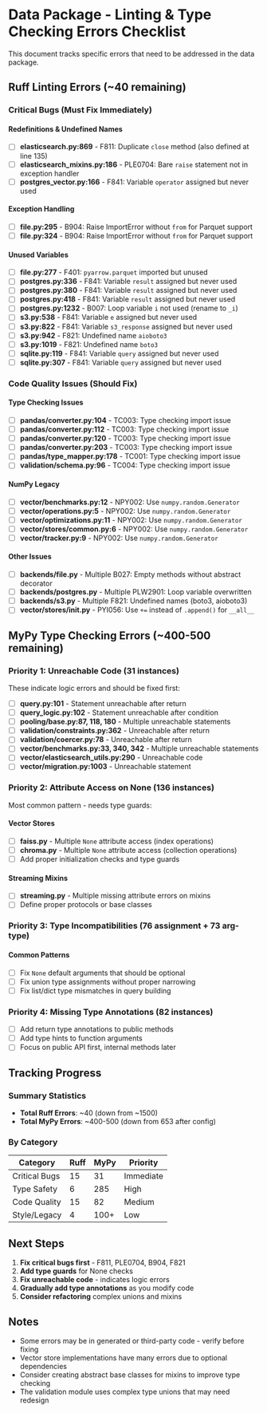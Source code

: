 # Data Package - Linting & Type Checking Errors Checklist

This document tracks specific errors that need to be addressed in the data package.

## Ruff Linting Errors (~40 remaining)

### Critical Bugs (Must Fix Immediately)

#### Redefinitions & Undefined Names
- [ ] **elasticsearch.py:869** - F811: Duplicate `close` method (also defined at line 135)
- [ ] **elasticsearch_mixins.py:186** - PLE0704: Bare `raise` statement not in exception handler
- [ ] **postgres_vector.py:166** - F841: Variable `operator` assigned but never used

#### Exception Handling
- [ ] **file.py:295** - B904: Raise ImportError without `from` for Parquet support
- [ ] **file.py:324** - B904: Raise ImportError without `from` for Parquet support

#### Unused Variables
- [ ] **file.py:277** - F401: `pyarrow.parquet` imported but unused
- [ ] **postgres.py:336** - F841: Variable `result` assigned but never used
- [ ] **postgres.py:380** - F841: Variable `result` assigned but never used  
- [ ] **postgres.py:418** - F841: Variable `result` assigned but never used
- [ ] **postgres.py:1232** - B007: Loop variable `i` not used (rename to `_i`)
- [ ] **s3.py:538** - F841: Variable `e` assigned but never used
- [ ] **s3.py:822** - F841: Variable `s3_response` assigned but never used
- [ ] **s3.py:942** - F821: Undefined name `aioboto3`
- [ ] **s3.py:1019** - F821: Undefined name `boto3`
- [ ] **sqlite.py:119** - F841: Variable `query` assigned but never used
- [ ] **sqlite.py:307** - F841: Variable `query` assigned but never used

### Code Quality Issues (Should Fix)

#### Type Checking Issues
- [ ] **pandas/converter.py:104** - TC003: Type checking import issue
- [ ] **pandas/converter.py:112** - TC003: Type checking import issue
- [ ] **pandas/converter.py:120** - TC003: Type checking import issue
- [ ] **pandas/converter.py:203** - TC003: Type checking import issue
- [ ] **pandas/type_mapper.py:178** - TC001: Type checking import issue
- [ ] **validation/schema.py:96** - TC004: Type checking import issue

#### NumPy Legacy
- [ ] **vector/benchmarks.py:12** - NPY002: Use `numpy.random.Generator`
- [ ] **vector/operations.py:5** - NPY002: Use `numpy.random.Generator`
- [ ] **vector/optimizations.py:11** - NPY002: Use `numpy.random.Generator`
- [ ] **vector/stores/common.py:6** - NPY002: Use `numpy.random.Generator`
- [ ] **vector/tracker.py:9** - NPY002: Use `numpy.random.Generator`

#### Other Issues
- [ ] **backends/file.py** - Multiple B027: Empty methods without abstract decorator
- [ ] **backends/postgres.py** - Multiple PLW2901: Loop variable overwritten
- [ ] **backends/s3.py** - Multiple F821: Undefined names (boto3, aioboto3)
- [ ] **vector/stores/__init__.py** - PYI056: Use `+=` instead of `.append()` for `__all__`

## MyPy Type Checking Errors (~400-500 remaining)

### Priority 1: Unreachable Code (31 instances)
These indicate logic errors and should be fixed first:

- [ ] **query.py:101** - Statement unreachable after return
- [ ] **query_logic.py:102** - Statement unreachable after condition
- [ ] **pooling/base.py:87, 118, 180** - Multiple unreachable statements
- [ ] **validation/constraints.py:362** - Unreachable after return
- [ ] **validation/coercer.py:78** - Unreachable after return
- [ ] **vector/benchmarks.py:33, 340, 342** - Multiple unreachable statements
- [ ] **vector/elasticsearch_utils.py:290** - Unreachable code
- [ ] **vector/migration.py:1003** - Unreachable statement

### Priority 2: Attribute Access on None (136 instances)
Most common pattern - needs type guards:

#### Vector Stores
- [ ] **faiss.py** - Multiple `None` attribute access (index operations)
- [ ] **chroma.py** - Multiple `None` attribute access (collection operations)
- [ ] Add proper initialization checks and type guards

#### Streaming Mixins
- [ ] **streaming.py** - Multiple missing attribute errors on mixins
- [ ] Define proper protocols or base classes

### Priority 3: Type Incompatibilities (76 assignment + 73 arg-type)

#### Common Patterns
- [ ] Fix `None` default arguments that should be optional
- [ ] Fix union type assignments without proper narrowing
- [ ] Fix list/dict type mismatches in query building

### Priority 4: Missing Type Annotations (82 instances)
- [ ] Add return type annotations to public methods
- [ ] Add type hints to function arguments
- [ ] Focus on public API first, internal methods later

## Tracking Progress

### Summary Statistics
- **Total Ruff Errors**: ~40 (down from ~1500)
- **Total MyPy Errors**: ~400-500 (down from 653 after config)

### By Category
| Category | Ruff | MyPy | Priority |
|----------|------|------|----------|
| Critical Bugs | 15 | 31 | Immediate |
| Type Safety | 6 | 285 | High |
| Code Quality | 15 | 82 | Medium |
| Style/Legacy | 4 | 100+ | Low |

## Next Steps

1. **Fix critical bugs first** - F811, PLE0704, B904, F821
2. **Add type guards** for None checks
3. **Fix unreachable code** - indicates logic errors
4. **Gradually add type annotations** as you modify code
5. **Consider refactoring** complex unions and mixins

## Notes

- Some errors may be in generated or third-party code - verify before fixing
- Vector store implementations have many errors due to optional dependencies
- Consider creating abstract base classes for mixins to improve type checking
- The validation module uses complex type unions that may need redesign